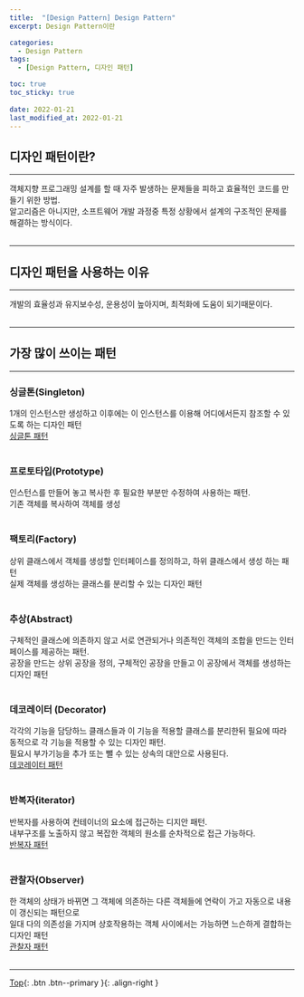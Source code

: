 ```yaml
---
title:  "[Design Pattern] Design Pattern"
excerpt: Design Pattern이란

categories:
  - Design Pattern
tags:
  - [Design Pattern, 디자인 패턴]

toc: true
toc_sticky: true
 
date: 2022-01-21
last_modified_at: 2022-01-21
---
```



## 디자인 패턴이란?
---
객체지향 프로그래밍 설계를 할 때 자주 발생하는 문제들을 피하고 효율적인 코드를 만들기 위한 방법. <br>
알고리즘은 아니지만, 소프트웨어 개발 과정중 특정 상황에서 설계의 구조적인 문제를 해결하는 방식이다. <br>
<br>

---
## 디자인 패턴을 사용하는 이유
---
개발의 효율성과 유지보수성, 운용성이 높아지며, 최적화에 도움이 되기때문이다.<br>
<br>

---
## 가장 많이 쓰이는 패턴
---

### 싱글톤(Singleton)
1개의 인스턴스만 생성하고 이후에는 이 인스턴스를 이용해 어디에서든지 참조할 수 있도록 하는 디자인 패턴 <br>
[싱글톤 패턴](https://choiyoungchan.github.io/design%20pattern/singleton/)<br>
<br>


### 프로토타입(Prototype)
인스턴스를 만들어 놓고 복사한 후 필요한 부분만 수정하여 사용하는 패턴.<br>
기존 객체를 복사하여 객체를 생성<br>
<br>

### 팩토리(Factory)
상위 클래스에서 객체를 생성할 인터페이스를 정의하고, 하위 클래스에서 생성 하는 패턴 <br>
실제 객체를 생성하는 클래스를 분리할 수 있는 디자인 패턴<br>
<br>

### 추상(Abstract)
구체적인 클래스에 의존하지 않고 서로 연관되거나 의존적인 객체의 조합을 만드는 인터페이스를 제공하는 패턴. <br>
공장을 만드는 상위 공장을 정의, 구체적인 공장을 만들고 이 공장에서 객체를 생성하는 디자인 패턴<br>
<br>

### 데코레이터 (Decorator)
각각의 기능을 담당하느 클래스들과 이 기능을 적용할 클래스를 분리한뒤 필요에 따라 동적으로 각 기능을 적용할 수 있는 디자인 패턴. <br>
필요시 부가기능을 추가 또는 뺄 수 있는 상속의 대안으로 사용된다. <br>
[데코레이터 패턴]() <br>
<br>

### 반복자(iterator)
반복자를 사용하여 컨테이너의 요소에 접근하는 디지안 패턴.<br>
내부구조를 노출하지 않고 복잡한 객체의 원소를 순차적으로 접근 가능하다.<br>
[반복자 패턴]() <br>
<br>

### 관찰자(Observer)
한 객체의 상태가 바뀌면 그 객체에 의존하는 다른 객체들에 연락이 가고 자동으로 내용이 갱신되는 패턴으로<br>
일대 다의 의존성을 가지며 상호작용하는 객체 사이에서는 가능하면 느슨하게 결합하는 디자인 패턴<br>
[관찰자 패턴]() <br>
<br>


---
[Top](#){: .btn .btn--primary }{: .align-right
}